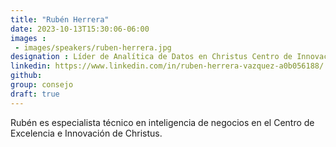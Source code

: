 ```yaml
---
title: "Rubén Herrera"
date: 2023-10-13T15:30:06-06:00
images : 
 - images/speakers/ruben-herrera.jpg
designation : Líder de Analítica de Datos en Christus Centro de Innovación
linkedin: https://www.linkedin.com/in/ruben-herrera-vazquez-a0b056188/
github: 
group: consejo 
draft: true
---
```


Rubén es especialista técnico en inteligencia de negocios en el Centro de Excelencia e Innovación de Christus.